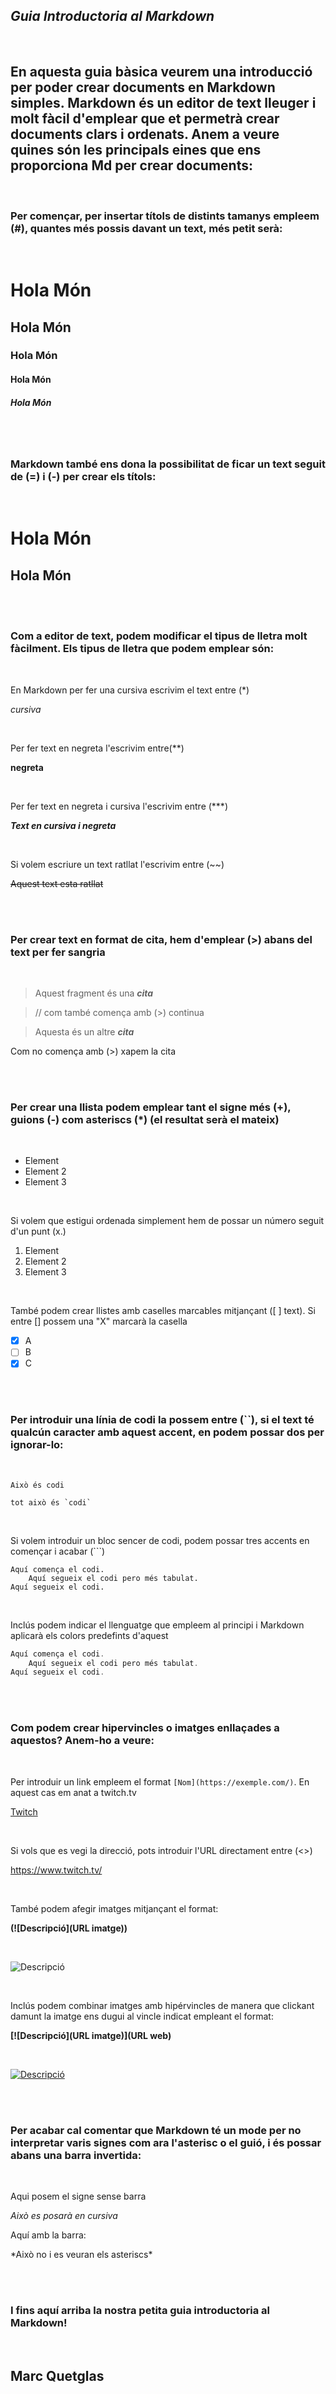 ## ***Guia Introductoria al Markdown***

</br>

## En aquesta guia bàsica veurem una introducció per poder crear documents en Markdown simples. Markdown és un editor de text lleuger i molt fàcil d'emplear que et permetrà crear documents clars i ordenats. Anem a veure quines són les principals eines que ens proporciona Md per crear documents:

</br>

### Per començar, per insertar títols de distints tamanys empleem (#), quantes més possis davant un text, més petit serà: 

</br>

# Hola Món

## Hola Món

### Hola Món

#### Hola Món

##### Hola Món

</br>
</br>

### Markdown també ens dona la possibilitat de ficar un text seguit de (=) i (-) per crear els títols:

</br>

Hola Món
=
Hola Món
-

</br>
</br>

### Com a editor de text, podem modificar el tipus de lletra molt fàcilment. Els tipus de lletra que podem emplear són:

</br>

En Markdown per fer una cursiva escrivim el text entre (*)

*cursiva* 

</br>

Per fer text en negreta l'escrivim entre(**)

**negreta**

</br>

Per fer text en negreta i cursiva l'escrivim entre (***)

***Text en cursiva i negreta***

</br>

Si volem escriure un text ratllat l'escrivim entre (~~)

~~Aquest text esta ratllat~~

</br>
</br>

### Per crear text en format de cita, hem d'emplear (>) abans del text per fer sangria

</br>

>Aquest fragment és una ***cita***

> // com també comença amb (>) continua 

>Aquesta és un altre ***cita***

Com no comença amb (>) xapem la cita

</br>
</br>

### Per crear una llista podem emplear tant el signe més (+), guions (-) com asteriscs (*) (el resultat serà el mateix)

</br>

+ Element 
+ Element 2
+ Element 3

</br>

Si volem que estigui ordenada simplement hem de possar un número seguit d'un punt (x.)

1. Element 
2. Element 2
3. Element 3

</br>

També podem crear llistes amb caselles marcables mitjançant ([ ] text). Si entre [] possem una "X" marcarà la casella

+ [x] A
+ [ ] B
+ [x] C

</br>
</br>

### Per introduir una línia de codi la possem entre (``), si el text té qualcún caracter amb aquest accent, en podem possar dos per ignorar-lo:

</br>

`Això és codi`

``tot això és `codi` ``

</br>

Si volem introduir un bloc sencer de codi, podem possar tres accents en començar i acabar (```)

```
Aquí comença el codi.
    Aquí segueix el codi pero més tabulat.
Aquí segueix el codi.
```
</br>

Inclús podem indicar el llenguatge que empleem al principi i Markdown aplicarà els colors predefints d'aquest

```js
Aquí comença el codi.
    Aquí segueix el codi pero més tabulat.
Aquí segueix el codi.
```

</br>
</br>

### Com podem crear hipervincles o imatges enllaçades a aquestos? Anem-ho a veure:

</br>

Per introduir un link empleem el format `[Nom](https://exemple.com/)`. En aquest cas em anat a twitch.tv

[Twitch](https://www.twitch.tv/  "link a twitch" )

</br>

Si vols que es vegi la direcció, pots introduir l'URL directament entre (<>)

<https://www.twitch.tv/>

</br>

També podem afegir imatges mitjançant el format:  

**(![Descripció](URL imatge))**

</br>

![Descripció](https://estaticos.muyinteresante.es/media/cache/1140x_thumb/uploads/images/gallery/5d9208eb5cafe81a0f3c986a/delfin0_0.jpg)  

</br>


Inclús podem combinar imatges amb hipérvincles de manera que clickant damunt la imatge ens dugui al vincle indicat empleant el format:  

**[![Descripció](URL imatge)](URL web)**

</br>

[![Descripció](https://estaticos.muyinteresante.es/media/cache/1140x_thumb/uploads/images/gallery/5d9208eb5cafe81a0f3c986a/delfin0_0.jpg)](https://www.salvemosalosdelfines.org/)


</br>
</br>

### Per acabar cal comentar que Markdown té un mode per no interpretar varis signes com ara l'asterisc o el guió, i és possar abans una barra invertida:

</br>

Aqui posem el signe sense barra 

*Això es posarà en cursiva*

Aquí amb la barra:

\*Això no i es veuran els asteriscs*

</br>
</br>

### I fins aquí arriba la nostra petita guia introductoria al Markdown!

</br>

## Marc Quetglas 

</br>



